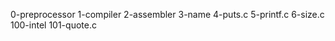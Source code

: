 0-preprocessor
1-compiler 
2-assembler 
3-name
4-puts.c
5-printf.c
6-size.c
100-intel 
101-quote.c

